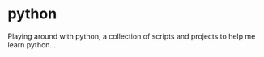 # python
Playing around with python, a collection of scripts and projects to help me learn python...
